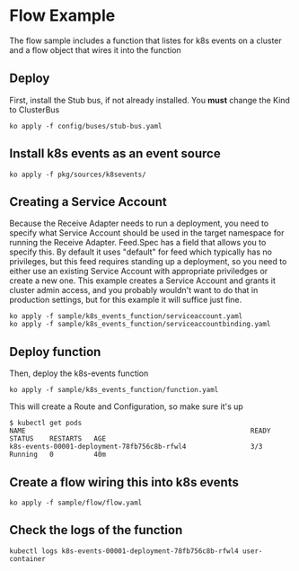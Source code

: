 # Flow Example

The flow sample includes a function that listes for k8s events on a cluster and a flow
object that wires it into the function

## Deploy

First, install the Stub bus, if not already installed. You **must** change the Kind to ClusterBus

```
ko apply -f config/buses/stub-bus.yaml
```

## Install k8s events as an event source
```shell
ko apply -f pkg/sources/k8sevents/
```

## Creating a Service Account
Because the Receive Adapter needs to run a deployment, you need to specify what 
Service Account should be used in the target namespace for running the Receive Adapter.
Feed.Spec has a field that allows you to specify this. By default it uses "default" for
feed which typically has no privileges, but this feed requires standing up a
deployment, so you need to either use an existing Service Account with appropriate
priviledges or create a new one. This example creates a Service Account and grants
it cluster admin access, and you probably wouldn't want to do that in production
settings, but for this example it will suffice just fine.

```shell
ko apply -f sample/k8s_events_function/serviceaccount.yaml
ko apply -f sample/k8s_events_function/serviceaccountbinding.yaml
```

## Deploy function
Then, deploy the k8s-events function

```shell
ko apply -f sample/k8s_events_function/function.yaml
```

This will create a Route and Configuration, so make sure it's up

```
$ kubectl get pods
NAME                                                        READY     STATUS    RESTARTS   AGE
k8s-events-00001-deployment-78fb756c8b-rfwl4                3/3       Running   0          40m
```

## Create a flow wiring this into k8s events
```shell
ko apply -f sample/flow/flow.yaml
```

## Check the logs of the function
```shell
kubectl logs k8s-events-00001-deployment-78fb756c8b-rfwl4 user-container
```
